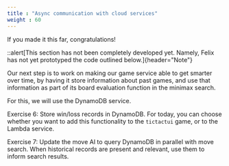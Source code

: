 ```yaml
---
title : "Async communication with cloud services"
weight : 60
---
```


If you made it this far, congratulations!

::alert[This section has not been completely developed yet. Namely, Felix has not yet prototyped the code outlined below.]{header="Note"}

Our next step is to work on making our game service able to get smarter over
time, by having it store information about past games, and use that information
as part of its board evaluation function in the minimax search.

For this, we will use the DynamoDB service.

Exercise 6\: Store win/loss records in DynamoDB. For today, you can choose
whether you want to add this functionality to the `tictactui` game, or to the
Lambda service.

Exercise 7\: Update the move AI to query DynamoDB in parallel with move search. When
historical records are present and relevant, use them to inform search results.
